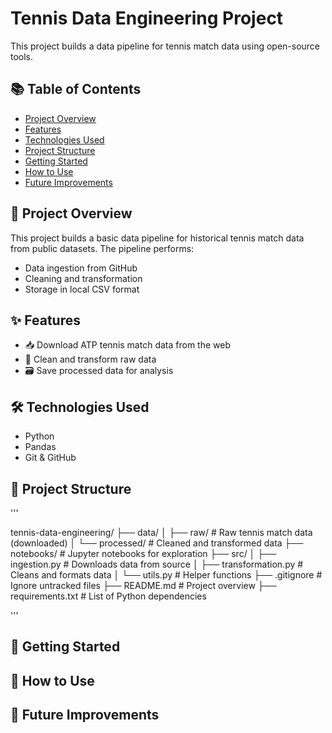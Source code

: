 # Tennis Data Engineering Project

This project builds a data pipeline for tennis match data using open-source tools.

## 📚 Table of Contents

- [Project Overview](#project-overview)
- [Features](#features)
- [Technologies Used](#technologies-used)
- [Project Structure](#project-structure)
- [Getting Started](#getting-started)
- [How to Use](#how-to-use)
- [Future Improvements](#future-improvements)


## 🧠 Project Overview

This project builds a basic data pipeline for historical tennis match data from public datasets. The pipeline performs:
- Data ingestion from GitHub
- Cleaning and transformation
- Storage in local CSV format



## ✨ Features

- 📥 Download ATP tennis match data from the web
- 🧹 Clean and transform raw data
- 🗃️ Save processed data for analysis



## 🛠 Technologies Used

- Python
- Pandas
- Git & GitHub


## 📁 Project Structure

'''

tennis-data-engineering/
├── data/
│ ├── raw/ # Raw tennis match data (downloaded)
│ └── processed/ # Cleaned and transformed data
├── notebooks/ # Jupyter notebooks for exploration
├── src/
│ ├── ingestion.py # Downloads data from source
│ ├── transformation.py # Cleans and formats data
│ └── utils.py # Helper functions
├── .gitignore # Ignore untracked files
├── README.md # Project overview
├── requirements.txt # List of Python dependencies

'''

## 🚀 Getting Started


## 🧪 How to Use


## 🔮 Future Improvements